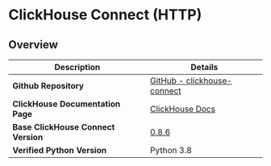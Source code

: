 # ClickHouse Connect (HTTP)

## Overview
| **Description**                     | **Details**                                                                     |
|-------------------------------------|---------------------------------------------------------------------------------|
| **Github Repository**               | [GitHub - clickhouse-connect](https://github.com/ClickHouse/clickhouse-connect) |
| **ClickHouse Documentation Page**   | [ClickHouse Docs](https://clickhouse.com/docs/en/integrations/python)           |
| **Base ClickHouse Connect Version** | [0.8.6](https://pypi.org/project/clickhouse-connect/0.8.6/)                     |
| **Verified Python Version**         | Python 3.8                                                                      |


